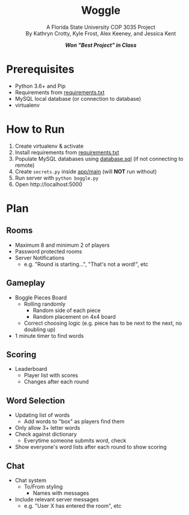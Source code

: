 <h1 align="center">Woggle</h1>
<p align="center">A Florida State University COP 3035 Project<br>
By Kathryn Crotty, Kyle Frost, Alex Keeney, and Jessica Kent</p>
<p align="center"><i><b>Won "Best Project" in Class</b></i></p>

# Prerequisites
  - Python 3.6+ and Pip
  - Requirements from [requirements.txt](requirements.txt)
  - MySQL local database (or connection to database)
  - virtualenv

# How to Run
  1. Create virtualenv & activate
  2. Install requirements from [requirements.txt](requirements.txt)
  3. Populate MySQL databases using [database.sql](database.sql) (if not connecting to remote)
  4. Create `secrets.py` inside [app/main](app/main) (will __NOT__ run without)
  5. Run server with `python boggle.py`
  6. Open http://localhost:5000

# Plan
## Rooms
  - Maximum 8 and minimum 2 of players
  - Password protected rooms
  - Server Notifications
    - e.g. "Round is starting...", "That's not a word!", etc
## Gameplay
  - Boggle Pieces Board
    - Rolling randomly
      - Random side of each piece
      - Random placement on 4x4 board
    - Correct choosing logic (e.g. piece has to be next to the next, no doubling up)
  - 1 minute timer to find words
## Scoring
  - Leaderboard
    - Player list with scores
    - Changes after each round
## Word Selection
  - Updating list of words
    - Add words to "box" as players find them
  - Only allow 3+ letter words
  - Check against dictionary
    - Everytime someone submits word, check
  - Show everyone's word lists after each round to show scoring
## Chat
  - Chat system
    - To/From styling
      - Names with messages
  - Include relevant server messages
    - e.g. "User X has entered the room", etc

